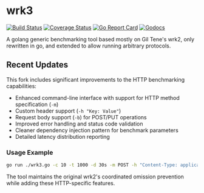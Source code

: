 # wrk3

[![Build Status](https://travis-ci.org/AppsFlyer/wrk3.svg?branch=master)](https://travis-ci.org/AppsFlyer/wrk3)
[![Coverage Status](https://coveralls.io/repos/github/AppsFlyer/wrk3/badge.svg?branch=master)](https://coveralls.io/github/AppsFlyer/wrk3?branch=master)
[![Go Report Card](https://goreportcard.com/badge/github.com/AppsFlyer/wrk3)](https://goreportcard.com/report/github.com/AppsFlyer/wrk3)
[![Godocs](https://img.shields.io/badge/golang-documentation-blue.svg)](https://godoc.org/github.com/AppsFlyer/wrk3)

A golang generic benchmarking tool based mostly on Gil Tene's wrk2, only rewritten in go, and extended to allow running arbitrary protocols.

## Recent Updates

This fork includes significant improvements to the HTTP benchmarking capabilities:

- Enhanced command-line interface with support for HTTP method specification (`-m`)
- Custom header support (`-h "Key: Value"`)
- Request body support (`-b`) for POST/PUT operations
- Improved error handling and status code validation
- Cleaner dependency injection pattern for benchmark parameters
- Detailed latency distribution reporting

### Usage Example

```sh
go run ./wrk3.go -c 10 -t 1000 -d 30s -m POST -h "Content-Type: application/json" -b '{"key":"value"}' http://localhost:8080/endpoint
```

The tool maintains the original wrk2's coordinated omission prevention while adding these HTTP-specific features.
